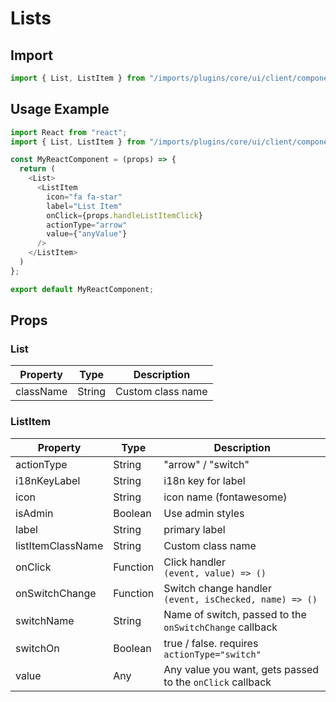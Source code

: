# Lists

## Import

```javascript
import { List, ListItem } from "/imports/plugins/core/ui/client/components";
```

## Usage Example

```javascript
import React from "react";
import { List, ListItem } from "/imports/plugins/core/ui/client/components";

const MyReactComponent = (props) => {
  return (
    <List>
      <ListItem
        icon="fa fa-star"
        label="List Item"
        onClick={props.handleListItemClick}
        actionType="arrow"
        value={"anyValue"}
      />
    </ListItem>
  )
};

export default MyReactComponent;
```

## Props

### List

| Property       | Type     | Description                                                |
| -------------- | -------- | ---------------------------------------------------------- |
| className      | String   | Custom class name                                          |

### ListItem

| Property          | Type     | Description                                                |
| ----------------- | -------- | ---------------------------------------------------------- |
| actionType        | String   | "arrow" / "switch"                                         |
| i18nKeyLabel      | String   | i18n key for label                                         |
| icon              | String   | icon name (fontawesome)                                    |
| isAdmin           | Boolean  | Use admin styles                                           |
| label             | String   | primary label                                              |
| listItemClassName | String   | Custom class name                                          |
| onClick           | Function | Click handler<br> `(event, value) => ()`                   |
| onSwitchChange    | Function | Switch change handler<br> `(event, isChecked, name) => ()` |
| switchName        | String   | Name of switch, passed to the `onSwitchChange` callback    |
| switchOn          | Boolean  | true / false. requires `actionType="switch"`               |
| value             | Any      | Any value you want, gets passed to the `onClick` callback  |
